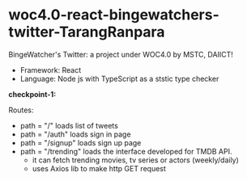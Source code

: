 # woc4.0-react-bingewatchers-twitter-TarangRanpara
BingeWatcher's Twitter: a project under WOC4.0 by MSTC, DAIICT!

- Framework: React 
- Language: Node js with TypeScript as a ststic type checker


**checkpoint-1:**
  
  Routes:
  - path = "/" loads list of tweets 
  - path = "/auth" loads sign in page 
  - path = "/signup" loads sign up page 
  - path = "/trending" loads the interface developed for TMDB API.
      - it can fetch trending movies, tv series or actors (weekly/daily)
      - uses Axios lib to make http GET request     
  

